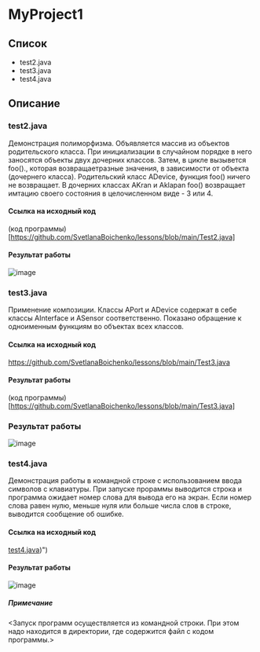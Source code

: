 # MyProject1
## Список
 - test2.java
 - test3.java
 - test4.java  
## Описание 
 ### test2.java
  Демонстрация полиморфизма. 
Объявляется массив из объектов родительского класса. При инициализации в случайном порядке в него заносятся объекты двух дочерних классов.
Затем, в цикле вызывется foo()., которая возвращаетразные значения, в зависимости от объекта (дочернего класса).
Родительский класс ADevice, функция foo() ничего не возвращает.
В дочерних классах AKran и Aklapan  foo() возвращаeт имтацию своего состояния в целочисленном виде - 3 или 4.

      
#### Ссылка на исходный код
 (код программы)[https://github.com/SvetlanaBoichenko/lessons/blob/main/Test2.java]

#### Результат работы
![image](https://github.com/SvetlanaBoichenko/MyProject1/assets/160069590/02690eb8-c572-42d3-a66c-404e2c2996e0)

 ### test3.java
Применение композиции. Классы APort и ADevice содержат в себе классы AInterface и ASensor соответственно.
Показано обращение к одноименным функциям во объектах всех классов.

#### Ссылка на исходный код
https://github.com/SvetlanaBoichenko/lessons/blob/main/Test3.java

#### Результат работы 
(код программы)[https://github.com/SvetlanaBoichenko/lessons/blob/main/Test3.java]

 ### Результат работы
![image](https://github.com/SvetlanaBoichenko/MyProject1/assets/160069590/2a98b5ff-23e1-4299-a8dc-95de51678015)

 
 ### test4.java
  Демонстрация работы в командной строке с использованием ввода символов с клавиатуры. 
  При запуске прораммы выводится строка и программа ожидает номер слова для вывода его на экран.
  Если номер слова равен нулю, меньше нуля или больше числа слов в строке, выводится сообщение об ошибке.
  
#### Ссылка на исходный код
  [test4.java](https://github.com/SvetlanaBoichenko/lessons/blob/main/test4.java))")
  
#### Результат работы 
![image](https://github.com/SvetlanaBoichenko/MyProject1/assets/160069590/d3a4cdd1-6cfc-4e27-be0e-c499be3c7f3c)


##### Примечание
 <Запуск программ осуществляется из командной строки. При этом надо находится в директории, где содержится файл с кодом программы.>
      

 

